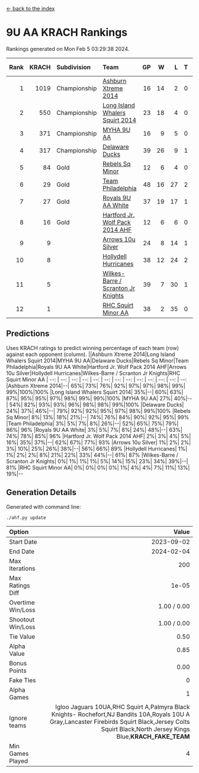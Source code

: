 [<- back to the index](readme.md)
# 9U AA KRACH Rankings
Rankings generated on Mon Feb  5 03:29:38 2024.

Rank|KRACH|Subdivision|Team|GP|W|L|T|OTW|OTL|SoS|Exp Wins|Win Diff
---:|---:|:---|:---|---:|---:|---:|---:|---:|---:|---:|---:|---:
1|1019|Championship|[Ashburn Xtreme 2014](https://gamesheetstats.com/seasons/3659/teams/140217/schedule)|16|14|2|0|0|0|176|14.9|0.0
2|550|Championship|[Long Island Whalers Squirt 2014](https://gamesheetstats.com/seasons/3659/teams/140221/schedule)|23|18|4|0|1|0|185|19.9|0.0
3|371|Championship|[MYHA 9U AA](https://gamesheetstats.com/seasons/3659/teams/140222/schedule)|16|9|5|0|2|0|258|11.9|0.0
4|317|Championship|[Delaware Ducks](https://gamesheetstats.com/seasons/3659/teams/140218/schedule)|39|26|9|1|0|3|683|27.4|0.0
5|84|Gold|[Rebels Sq Minor](https://gamesheetstats.com/seasons/3659/teams/140223/schedule)|12|6|4|0|1|1|219|7.9|0.0
6|29|Gold|[Team Philadelphia](https://gamesheetstats.com/seasons/3659/teams/140226/schedule)|48|16|27|2|2|1|699|19.9|0.0
7|27|Gold|[Royals 9U AA White](https://gamesheetstats.com/seasons/3659/teams/140225/schedule)|37|19|17|1|0|0|136|20.4|0.0
8|16|Gold|[Hartford Jr. Wolf Pack 2014 AHF](https://gamesheetstats.com/seasons/3659/teams/140219/schedule)|12|6|6|0|0|0|135|6.9|0.0
9|9||[Arrows 10u Silver](https://gamesheetstats.com/seasons/3659/teams/140216/schedule)|24|8|14|1|1|0|148|10.4|0.0
10|8||[Hollydell Hurricanes](https://gamesheetstats.com/seasons/3659/teams/140220/schedule)|38|12|24|2|0|0|109|13.9|0.0
11|5||[Wilkes-Barre / Scranton Jr Knights](https://gamesheetstats.com/seasons/3659/teams/140228/schedule)|39|7|30|1|0|1|762|8.4|0.0
12|1||[RHC Squirt Minor AA](https://gamesheetstats.com/seasons/3659/teams/140224/schedule)|38|2|35|0|0|1|125|2.9|0.0

## Predictions
Uses KRACH ratings to predict winning percentage of each team (row) against each opponent (column).
||Ashburn Xtreme 2014|Long Island Whalers Squirt 2014|MYHA 9U AA|Delaware Ducks|Rebels Sq Minor|Team Philadelphia|Royals 9U AA White|Hartford Jr. Wolf Pack 2014 AHF|Arrows 10u Silver|Hollydell Hurricanes|Wilkes-Barre / Scranton Jr Knights|RHC Squirt Minor AA
| --: | --: | --: | --: | --: | --: | --: | --: | --: | --: | --: | --: | --: 
|Ashburn Xtreme 2014|--| 65%| 73%| 76%| 92%| 97%| 97%| 98%| 99%| 99%|100%|100%
|Long Island Whalers Squirt 2014| 35%|--| 60%| 63%| 87%| 95%| 95%| 97%| 98%| 99%| 99%|100%
|MYHA 9U AA| 27%| 40%|--| 54%| 82%| 93%| 93%| 96%| 98%| 98%| 99%|100%
|Delaware Ducks| 24%| 37%| 46%|--| 79%| 92%| 92%| 95%| 97%| 98%| 99%|100%
|Rebels Sq Minor|  8%| 13%| 18%| 21%|--| 74%| 76%| 84%| 90%| 92%| 95%| 99%
|Team Philadelphia|  3%|  5%|  7%|  8%| 26%|--| 52%| 65%| 75%| 79%| 86%| 96%
|Royals 9U AA White|  3%|  5%|  7%|  8%| 24%| 48%|--| 63%| 74%| 78%| 85%| 96%
|Hartford Jr. Wolf Pack 2014 AHF|  2%|  3%|  4%|  5%| 16%| 35%| 37%|--| 62%| 67%| 77%| 93%
|Arrows 10u Silver|  1%|  2%|  2%|  3%| 10%| 25%| 26%| 38%|--| 56%| 66%| 89%
|Hollydell Hurricanes|  1%|  1%|  2%|  2%|  8%| 21%| 22%| 33%| 44%|--| 61%| 87%
|Wilkes-Barre / Scranton Jr Knights|  0%|  1%|  1%|  1%|  5%| 14%| 15%| 23%| 34%| 39%|--| 81%
|RHC Squirt Minor AA|  0%|  0%|  0%|  0%|  1%|  4%|  4%|  7%| 11%| 13%| 19%|--

## Generation Details

Generated with command line:
```
./ahf.py update
```

| Option | Value |
| :----- | ----: |
| Start Date | 2023-09-02 |
| End Date | 2024-02-04 |
| Max Iterations | 200 |
| Max Ratings Diff | 1e-05 |
| Overtime Win/Loss | 1.00 / 0.00 |
| Shootout Win/Loss | 1.00 / 0.00 |
| Tie Value | 0.50 |
| Alpha Value | 0.85 |
| Bonus Points | 0.00 |
| Fake Ties | 0 |
| Alpha Games | 1 |
| Ignore teams | Igloo Jaguars 10UA,RHC Squirt A,Palmyra Black Knights- Rochefort,NJ Bandits 10A,Royals 10U A Gray,Lancaster Firebirds Squirt Black,Jersey Colts Squirt Black,North Jersey Kings Blue,__KRACH_FAKE_TEAM__ |
| Min Games Played | 4 |


